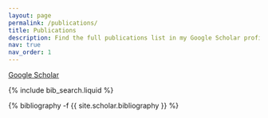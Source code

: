 ```yaml
---
layout: page
permalink: /publications/
title: Publications
description: Find the full publications list in my Google Scholar profile. 
nav: true
nav_order: 1
---
```

<a href="https://scholar.google.com/citations?user=1xlWA0UAAAAJ&hl=en&oi=ao">Google Scholar</a>
<!-- _pages/publications.md -->
<div class="publications">
  
{% include bib_search.liquid %}
<!--{% bibliography %} -->
{% bibliography -f {{ site.scholar.bibliography }} %}

</div>
